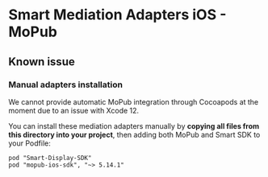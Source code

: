 # Smart Mediation Adapters iOS - MoPub

## Known issue

### Manual adapters installation

We cannot provide automatic MoPub integration through Cocoapods at the moment due to an issue with Xcode 12.

You can install these mediation adapters manually by **copying all files from this directory into your project**, then adding both MoPub and Smart SDK to your Podfile:

```
pod "Smart-Display-SDK"
pod "mopub-ios-sdk", "~> 5.14.1"
```